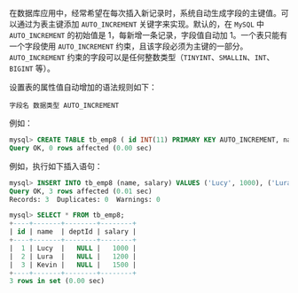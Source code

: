 在数据库应用中，经常希望在每次插入新记录时，系统自动生成字段的主键值。可以通过为表主键添加 `AUTO_INCREMENT` 关键字来实现。默认的，在 `MySQL` 中 `AUTO_INCREMENT` 的初始值是 1，每新增一条记录，字段值自动加 1。一个表只能有一个字段使用 `AUTO_INCREMENT` 约束，且该字段必须为主键的一部分。`AUTO_INCREMENT` 约束的字段可以是任何整数类型（`TINYINT`、`SMALLIN`、`INT`、`BIGINT` 等）。

设置表的属性值自动增加的语法规则如下：

```
字段名 数据类型 AUTO_INCREMENT
```

例如：

```sql
mysql> CREATE TABLE tb_emp8 ( id INT(11) PRIMARY KEY AUTO_INCREMENT, name VARCHAR(25) NOT NULL, deptId INT(11), salary FLOAT );
Query OK, 0 rows affected (0.00 sec)
```

例如，执行如下插入语句：

```sql
mysql> INSERT INTO tb_emp8 (name, salary) VALUES ('Lucy', 1000), ('Lura', 1200), ('Kevin', 1500);
Query OK, 3 rows affected (0.01 sec)
Records: 3  Duplicates: 0  Warnings: 0

mysql> SELECT * FROM tb_emp8;
+----+-------+--------+--------+
| id | name  | deptId | salary |
+----+-------+--------+--------+
|  1 | Lucy  |   NULL |   1000 |
|  2 | Lura  |   NULL |   1200 |
|  3 | Kevin |   NULL |   1500 |
+----+-------+--------+--------+
3 rows in set (0.00 sec)
```

